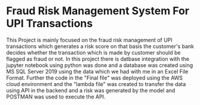 # Fraud Risk Management System For UPI Transactions

This Project is mainly focused on the fraud risk management of UPI transactions which generates a risk score on that basis the customer's bank decides whether the transaction which is made by customer should be flagged as fraud or not. 
In this project there is datbase integration with the jupyter notebook using python was done and a database was created using MS SQL Server 2019 using the data which we had with me in an Excel File Format.
Further the code in the "Final file" was deployed using the AWS cloud environment and the "lambda file" was created to transfer the data using API in the backend and a risk was generated by the model and POSTMAN was used to execute the API.  
